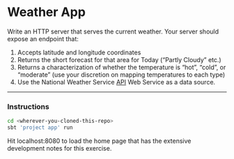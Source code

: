 # Weather App

Write an HTTP server that serves the current weather. Your server should expose an endpoint that:

1. Accepts latitude and longitude coordinates
2. Returns the short forecast for that area for Today (“Partly Cloudy” etc.)
3. Returns a characterization of whether the temperature is “hot”, “cold”, or “moderate” (use your discretion on mapping temperatures to each type)
4. Use the National Weather Service [API](https://www.weather.gov/documentation/services-web-api) Web Service as a data source.

---

### Instructions

```bash
cd <wherever-you-cloned-this-repo>
sbt 'project app' run
```

Hit localhost:8080 to load the home page that has the extensive development notes for this exercise.
